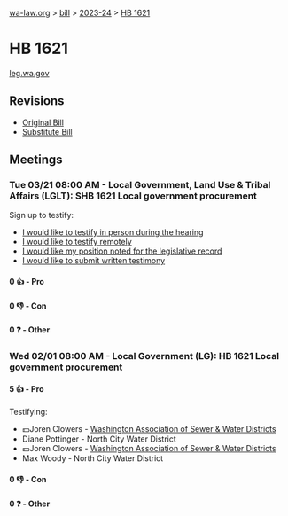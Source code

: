 [wa-law.org](/) > [bill](/bill/) > [2023-24](/bill/2023-24/) > [HB 1621](/bill/2023-24/hb/1621/)

# HB 1621
[leg.wa.gov](https://app.leg.wa.gov/billsummary?BillNumber=1621&Year=2023&Initiative=false)

## Revisions
* [Original Bill](1/)
* [Substitute Bill](S/)

## Meetings
### Tue 03/21 08:00 AM - Local Government, Land Use & Tribal Affairs (LGLT): SHB 1621 Local government procurement
Sign up to testify:
* [I would like to testify in person during the hearing](https://app.leg.wa.gov/csi/Testifier/Add?chamber=House&mId=31038&aId=153517&caId=22255&tId=1)
* [I would like to testify remotely](https://app.leg.wa.gov/csi/Testifier/Add?chamber=House&mId=31038&aId=153517&caId=22255&tId=2)
* [I would like my position noted for the legislative record](https://app.leg.wa.gov/csi/Testifier/Add?chamber=House&mId=31038&aId=153517&caId=22255&tId=3)
* [I would like to submit written testimony](https://app.leg.wa.gov/csi/Testifier/Add?chamber=House&mId=31038&aId=153517&caId=22255&tId=4)

#### 0 👍 - Pro

#### 0 👎 - Con

#### 0 ❓ - Other

### Wed 02/01 08:00 AM - Local Government (LG): HB 1621 Local government procurement
#### 5 👍 - Pro
Testifying:
* 💵Joren Clowers - [Washington Association of Sewer & Water Districts](/org/washington_association_of_sewer_&_water_districts/)
* Diane Pottinger - North City Water District
* 💵Joren Clowers - [Washington Association of Sewer & Water Districts](/org/washington_association_of_sewer_&_water_districts/)
* Max Woody - North City Water District

#### 0 👎 - Con

#### 0 ❓ - Other
